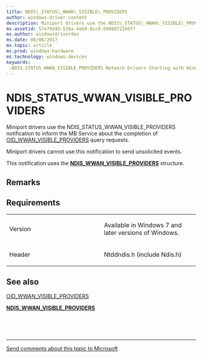 ```yaml
---
title: NDIS\_STATUS\_WWAN\_VISIBLE\_PROVIDERS
author: windows-driver-content
description: Miniport drivers use the NDIS\_STATUS\_WWAN\_VISIBLE\_PROVIDERS notification to inform the MB Service about the completion of OID\_WWAN\_VISIBLE\_PROVIDERS \ 160;query requests.
ms.assetid: 57e79d45-536a-4ab9-8cc0-0408d722b6f7
ms.author: windowsdriverdev
ms.date: 08/08/2017
ms.topic: article
ms.prod: windows-hardware
ms.technology: windows-devices
keywords: 
 -NDIS_STATUS_WWAN_VISIBLE_PROVIDERS Network Drivers Starting with Windows Vista
---
```


# NDIS\_STATUS\_WWAN\_VISIBLE\_PROVIDERS


Miniport drivers use the NDIS\_STATUS\_WWAN\_VISIBLE\_PROVIDERS notification to inform the MB Service about the completion of [OID\_WWAN\_VISIBLE\_PROVIDERS](oid-wwan-visible-providers.md) query requests.

Miniport drivers cannot use this notification to send unsolicited events.

This notification uses the [**NDIS\_WWAN\_VISIBLE\_PROVIDERS**](https://msdn.microsoft.com/library/windows/hardware/ff567948) structure.

Remarks
-------

Requirements
------------

<table>
<colgroup>
<col width="50%" />
<col width="50%" />
</colgroup>
<tbody>
<tr class="odd">
<td><p>Version</p></td>
<td><p>Available in Windows 7 and later versions of Windows.</p></td>
</tr>
<tr class="even">
<td><p>Header</p></td>
<td>Ntddndis.h (include Ndis.h)</td>
</tr>
</tbody>
</table>

## See also


[OID\_WWAN\_VISIBLE\_PROVIDERS](oid-wwan-visible-providers.md)

[**NDIS\_WWAN\_VISIBLE\_PROVIDERS**](https://msdn.microsoft.com/library/windows/hardware/ff567948)

 

 


--------------------
[Send comments about this topic to Microsoft](mailto:wsddocfb@microsoft.com?subject=Documentation%20feedback%20%5Bnetvista\netvista%5D:%20NDIS_STATUS_WWAN_VISIBLE_PROVIDERS%20%20RELEASE:%20%288/8/2017%29&body=%0A%0APRIVACY%20STATEMENT%0A%0AWe%20use%20your%20feedback%20to%20improve%20the%20documentation.%20We%20don't%20use%20your%20email%20address%20for%20any%20other%20purpose,%20and%20we'll%20remove%20your%20email%20address%20from%20our%20system%20after%20the%20issue%20that%20you're%20reporting%20is%20fixed.%20While%20we're%20working%20to%20fix%20this%20issue,%20we%20might%20send%20you%20an%20email%20message%20to%20ask%20for%20more%20info.%20Later,%20we%20might%20also%20send%20you%20an%20email%20message%20to%20let%20you%20know%20that%20we've%20addressed%20your%20feedback.%0A%0AFor%20more%20info%20about%20Microsoft's%20privacy%20policy,%20see%20http://privacy.microsoft.com/default.aspx. "Send comments about this topic to Microsoft")


